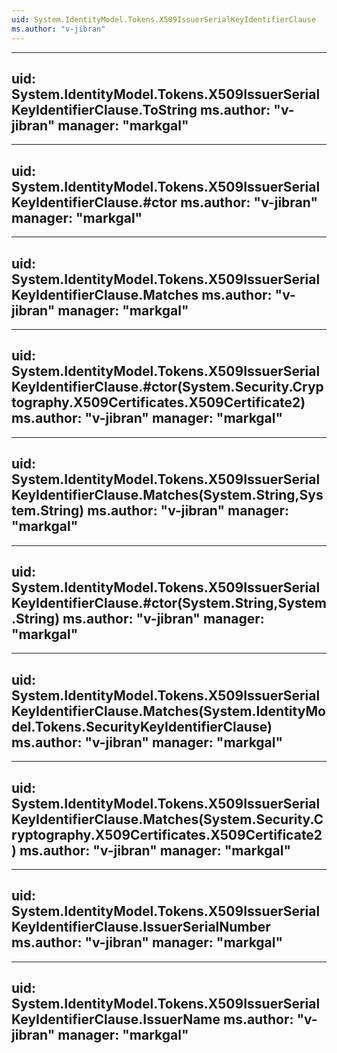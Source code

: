 ```yaml
---
uid: System.IdentityModel.Tokens.X509IssuerSerialKeyIdentifierClause
ms.author: "v-jibran"
---
```


---
uid: System.IdentityModel.Tokens.X509IssuerSerialKeyIdentifierClause.ToString
ms.author: "v-jibran"
manager: "markgal"
---

---
uid: System.IdentityModel.Tokens.X509IssuerSerialKeyIdentifierClause.#ctor
ms.author: "v-jibran"
manager: "markgal"
---

---
uid: System.IdentityModel.Tokens.X509IssuerSerialKeyIdentifierClause.Matches
ms.author: "v-jibran"
manager: "markgal"
---

---
uid: System.IdentityModel.Tokens.X509IssuerSerialKeyIdentifierClause.#ctor(System.Security.Cryptography.X509Certificates.X509Certificate2)
ms.author: "v-jibran"
manager: "markgal"
---

---
uid: System.IdentityModel.Tokens.X509IssuerSerialKeyIdentifierClause.Matches(System.String,System.String)
ms.author: "v-jibran"
manager: "markgal"
---

---
uid: System.IdentityModel.Tokens.X509IssuerSerialKeyIdentifierClause.#ctor(System.String,System.String)
ms.author: "v-jibran"
manager: "markgal"
---

---
uid: System.IdentityModel.Tokens.X509IssuerSerialKeyIdentifierClause.Matches(System.IdentityModel.Tokens.SecurityKeyIdentifierClause)
ms.author: "v-jibran"
manager: "markgal"
---

---
uid: System.IdentityModel.Tokens.X509IssuerSerialKeyIdentifierClause.Matches(System.Security.Cryptography.X509Certificates.X509Certificate2)
ms.author: "v-jibran"
manager: "markgal"
---

---
uid: System.IdentityModel.Tokens.X509IssuerSerialKeyIdentifierClause.IssuerSerialNumber
ms.author: "v-jibran"
manager: "markgal"
---

---
uid: System.IdentityModel.Tokens.X509IssuerSerialKeyIdentifierClause.IssuerName
ms.author: "v-jibran"
manager: "markgal"
---
